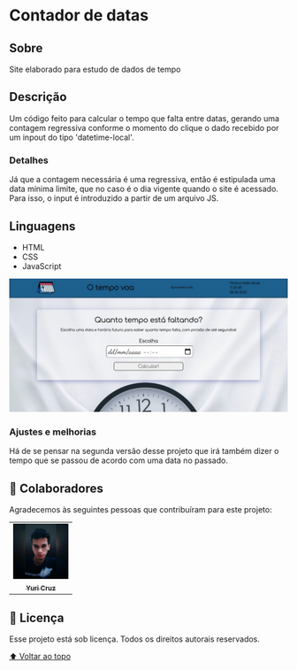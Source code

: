 # Contador de datas

<!---Esses são exemplos. Veja https://shields.io para outras pessoas ou para personalizar este conjunto de escudos. Você pode querer incluir dependências, status do projeto e informações de licença aqui--->
## Sobre
Site elaborado para estudo de dados de tempo<br>

## Descrição
Um código feito para calcular o tempo que falta entre datas, gerando uma contagem regressiva conforme o momento do clique o dado recebido por um inpout do tipo 'datetime-local'. 

### Detalhes
Já que a contagem necessária é uma regressiva, então é estipulada uma data mínima limite, que no caso é o dia vigente quando o site é acessado. Para isso, o input é introduzido a partir de um arquivo JS.

<div id='comeco'>
 </div>

## Linguagens
- HTML
- CSS
- JavaScript

<img src="https://raw.githubusercontent.com/YuriCF1/Contador_Data/main/assets/img/Thumb.png" alt="imagem do site">

### Ajustes e melhorias

Há de se pensar na segunda versão desse projeto que irá também dizer o tempo que se passou de acordo com uma data no passado.

## 🤝 Colaboradores

Agradecemos às seguintes pessoas que contribuíram para este projeto:

<table>
  <tr>
    <td align="center">
      <a href="https://www.linkedin.com/in/yf19/">
        <img src="https://github.com/YuriCF1/YuriCF1/blob/main/99689063.jpg" width="100px;" alt="Foto do Yuri Cruz no GitHub"/><br>
        <sub>
          <b>Yuri Cruz</b>
        </sub>
      </a>
    </td>
 
</table>


## 📝 Licença

Esse projeto está sob licença. Todos os direitos autorais reservados.

[⬆ Voltar ao topo](#comeco)<br>

